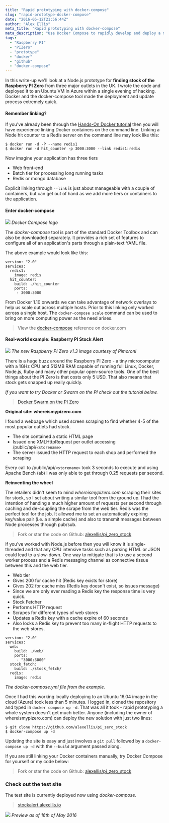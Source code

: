 ```yaml
---
title: "Rapid prototyping with docker-compose"
slug: "rapid-prototype-docker-compose"
date: "2016-05-12T21:56:44Z"
author: "Alex Ellis"
meta_title: "Rapid prototyping with docker-compose"
meta_description: "Use Docker Compose to rapidly develop and deploy a multi-tier Raspberry PI Zero Stock Alert app in Node.js with Redis NoSQL to the cloud in 5 minutes."
tags:
  - "Raspberry PI"
  - "PIZero"
  - "prototype"
  - "docker"
  - "github"
  - "docker-compose"
---
```


In this write-up we'll look at a Node.js prototype for **finding stock of the Raspberry PI Zero** from three major outlets in the UK.
I wrote the code and deployed it to an Ubuntu VM in Azure within a single evening of hacking. Docker and the docker-compose tool made the deployment and update process extremely quick.

#### Remember linking?
If you've already been through the [Hands-On Docker tutorial](http://blog.alexellis.io/handsondocker) then you will have experience linking Docker containers on the command line. Linking a Node hit counter to a Redis server on the command line may look like this:

```
$ docker run -d -P --name redis1
$ docker run -d hit_counter -p 3000:3000 --link redis1:redis
```

Now imagine your application has three tiers

* Web front-end
* Batch tier for processing long running tasks
* Redis or mongo database

Explicit linking through `--link` is just about manageable with a couple of containers, but can get out of hand as we add more tiers or containers to the application.

#### Enter docker-compose

![](/content/images/2016/05/docker-compose-logo-01.png)
*Docker Compose logo*

The *docker-compose* tool is part of the standard Docker Toolbox and can also be downloaded separately. It provides a rich set of features to configure all of an application's parts through a plain-text YAML file.

The above example would look like this:

```
version: "2.0"
services:
  redis1:
    image: redis
  hit_counter:
    build: ./hit_counter
    ports:
     - 3000:3000
```

From Docker 1.10 onwards we can take advantage of network overlays to help us scale out across multiple hosts. Prior to this linking only worked across a single host. The `docker-compose scale` command can be used to bring on more computing power as the need arises.


> View the [docker-compose](https://docs.docker.com/compose/compose-file/) reference on docker.com

#### Real-world example: Raspberry PI Stock Alert

![](/content/images/2016/05/Raspberry_Pi_Zero_ver_1-3_1_of_3_large.JPG)
*The new Raspberry PI Zero v1.3 image courtesy of Pimoroni*

There is a huge buzz around the Raspberry PI Zero - a tiny microcomputer with a 1GHz CPU and 512MB RAM capable of running full Linux, Docker, Node.js, Ruby and many other popular open-source tools. One of the best things about the PI Zero is that costs only 5 USD. That also means that stock gets snapped up really quickly. 

*If you want to try Docker or Swarm on the PI check out the tutorial below.*
> [Docker Swarm on the PI Zero](http://blog.alexellis.io/dockerswarm-pizero/)

**Original site: whereismypizero.com**

I found a webpage which used screen scraping to find whether 4-5 of the most popular outlets had stock.

* The site contained a static HTML page
* Issued one XMLHttpRequest per outlet accessing /public/api/`<storename>`
* The server issued the HTTP request to each shop and performed the scraping

Every call to /public/api/`<storename>` took 3 seconds to execute and using Apache Bench (ab) I was only able to get through 0.25 requests per second.

**Reinventing the wheel**

The retailers didn't seem to mind *whereismypizero.com* scraping their sites for stock, so I set about writing a similar tool from the ground up. I had the intention of handing a much higher amount of requests per second through caching and de-coupling the scrape from the web tier. Redis was the perfect tool for the job. It allowed me to set an automatically expiring key/value pair (i.e. a simple cache) and also to transmit messages between Node processes through pub/sub.

> Fork or star the code on Github:
> [alexellis/pi\_zero\_stock](https://github.com/alexellis/pi_zero_stock)

If you've worked with Node.js before then you will know it is single-threaded and that any CPU intensive tasks such as parsing HTML or JSON could lead to a slow-down. One way to mitigate that is to use a second worker process and a Redis messaging channel as connective tissue between this and the web tier.

* Web tier
 * Gives 200 for cache hit (Redis key exists for store)
 * Gives 202 for cache miss (Redis key doesn't exist, so issues message)
 * Since we are only ever reading a Redis key the response time is very quick.
* Stock Fetcher
 * Performs HTTP request
 * Scrapes for different types of web stores
 * Updates a Redis key with a cache expire of 60 seconds
 * Also locks a Redis key to prevent too many in-flight HTTP requests to the web stores. 

```
version: "2.0"
services:
  web:
    build: ./web/
    ports:
     - "3000:3000"
  stock_fetch:
    build: ./stock_fetch/
  redis:
    image: redis
```

*The docker-compose.yml file from the example.*

Once I had this working locally deploying to an Ubuntu 16.04 image in the cloud (Azure) took less than 5 minutes. I logged in, cloned the repository and typed in `docker compose up -d`. That was all it took - rapid prototyping a whole system doesn't get much better. Anyone (including the owner of whereismypizero.com) can deploy the new solution with just two lines:

```
$ git clone https://github.com/alexellis/pi_zero_stock
$ docker-compose up -d
```

Updating the site is easy and just involves a `git pull` followed by a `docker-compose up -d` with the `--build` argument passed along.

If you are still linking your Docker containers manually, try Docker Compose for yourself or my code below:

> Fork or star the code on Github:
> [alexellis/pi\_zero\_stock](https://github.com/alexellis/pi_zero_stock)

### Check out the test site
The test site is currently deployed now using *docker-compose*.

> [stockalert.alexellis.io](http://stockalert.alexellis.io/) 

![](/content/images/2016/05/Screen-Shot-2016-05-16-at-22-34-26-1.png)
*Preview as of 16th of May 2016*
